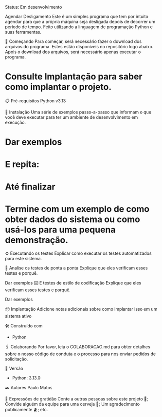 Status: Em desenvolvimento

Agendar Desligamento
Este é um simples programa que tem por intuito agendar para que a própria máquina seja desligada depois de decorrer um período de tempo. Feito utilizando a linguagem de programação Python e suas ferramentas.

🚀 Começando
Para começar, será necessário fazer o download dos arquivos do programa. Estes estão disponíveis no repositório logo abaixo. Apois o download dos arquivos, será necessário apenas executar o programa.

# Consulte Implantação para saber como implantar o projeto. #

📋 Pré-requisitos
Python v3.13

🔧 Instalação
Uma série de exemplos passo-a-passo que informam o que você deve executar para ter um ambiente de desenvolvimento em execução.

# Dar exemplos
# E repita:
# Até finalizar
# Termine com um exemplo de como obter dados do sistema ou como usá-los para uma pequena demonstração.

⚙️ Executando os testes
Explicar como executar os testes automatizados para este sistema.

🔩 Analise os testes de ponta a ponta
Explique que eles verificam esses testes e porquê.

Dar exemplos
⌨️ E testes de estilo de codificação
Explique que eles verificam esses testes e porquê.

Dar exemplos

📦 Implantação
Adicione notas adicionais sobre como implantar isso em um sistema ativo

🛠️ Construído com
- Python


🖇️ Colaborando
Por favor, leia o COLABORACAO.md para obter detalhes sobre o nosso código de conduta e o processo para nos enviar pedidos de solicitação.

📌 Versão
- Python: 3.13.0

✒️ Autores
Paulo Matos

🎁 Expressões de gratidão
Conte a outras pessoas sobre este projeto 📢;
Convide alguém da equipe para uma cerveja 🍺;
Um agradecimento publicamente 🫂;
etc.
